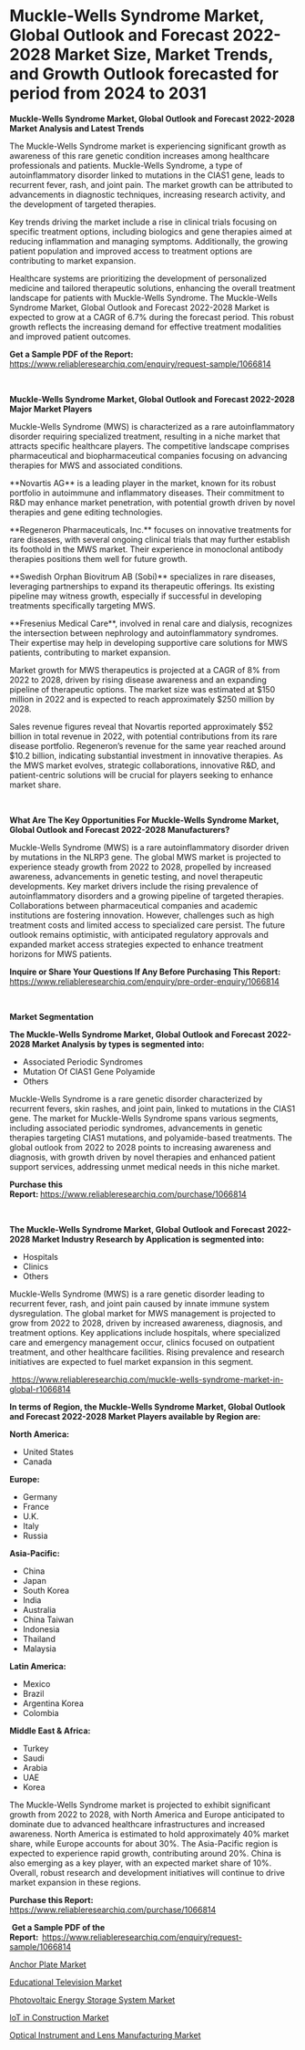 <p><h1>Muckle-Wells Syndrome Market, Global Outlook and Forecast 2022-2028 Market Size, Market Trends, and Growth Outlook forecasted for period from 2024 to 2031</h1></p><p><strong>Muckle-Wells Syndrome Market, Global Outlook and Forecast 2022-2028 Market Analysis and Latest Trends</strong></p>
<p><p>The Muckle-Wells Syndrome market is experiencing significant growth as awareness of this rare genetic condition increases among healthcare professionals and patients. Muckle-Wells Syndrome, a type of autoinflammatory disorder linked to mutations in the CIAS1 gene, leads to recurrent fever, rash, and joint pain. The market growth can be attributed to advancements in diagnostic techniques, increasing research activity, and the development of targeted therapies.</p><p>Key trends driving the market include a rise in clinical trials focusing on specific treatment options, including biologics and gene therapies aimed at reducing inflammation and managing symptoms. Additionally, the growing patient population and improved access to treatment options are contributing to market expansion.</p><p>Healthcare systems are prioritizing the development of personalized medicine and tailored therapeutic solutions, enhancing the overall treatment landscape for patients with Muckle-Wells Syndrome. The Muckle-Wells Syndrome Market, Global Outlook and Forecast 2022-2028 Market is expected to grow at a CAGR of 6.7% during the forecast period. This robust growth reflects the increasing demand for effective treatment modalities and improved patient outcomes.</p></p>
<p><strong>Get a Sample PDF of the Report:&nbsp;</strong> <a href="https://www.reliableresearchiq.com/enquiry/request-sample/1066814">https://www.reliableresearchiq.com/enquiry/request-sample/1066814</a></p>
<p>&nbsp;</p>
<p><strong>Muckle-Wells Syndrome Market, Global Outlook and Forecast 2022-2028 Major Market Players</strong></p>
<p><p>Muckle-Wells Syndrome (MWS) is characterized as a rare autoinflammatory disorder requiring specialized treatment, resulting in a niche market that attracts specific healthcare players. The competitive landscape comprises pharmaceutical and biopharmaceutical companies focusing on advancing therapies for MWS and associated conditions.</p><p>**Novartis AG** is a leading player in the market, known for its robust portfolio in autoimmune and inflammatory diseases. Their commitment to R&D may enhance market penetration, with potential growth driven by novel therapies and gene editing technologies.</p><p>**Regeneron Pharmaceuticals, Inc.** focuses on innovative treatments for rare diseases, with several ongoing clinical trials that may further establish its foothold in the MWS market. Their experience in monoclonal antibody therapies positions them well for future growth.</p><p>**Swedish Orphan Biovitrum AB (Sobi)** specializes in rare diseases, leveraging partnerships to expand its therapeutic offerings. Its existing pipeline may witness growth, especially if successful in developing treatments specifically targeting MWS.</p><p>**Fresenius Medical Care**, involved in renal care and dialysis, recognizes the intersection between nephrology and autoinflammatory syndromes. Their expertise may help in developing supportive care solutions for MWS patients, contributing to market expansion.</p><p>Market growth for MWS therapeutics is projected at a CAGR of 8% from 2022 to 2028, driven by rising disease awareness and an expanding pipeline of therapeutic options. The market size was estimated at $150 million in 2022 and is expected to reach approximately $250 million by 2028.</p><p>Sales revenue figures reveal that Novartis reported approximately $52 billion in total revenue in 2022, with potential contributions from its rare disease portfolio. Regeneron’s revenue for the same year reached around $10.2 billion, indicating substantial investment in innovative therapies. As the MWS market evolves, strategic collaborations, innovative R&D, and patient-centric solutions will be crucial for players seeking to enhance market share.</p></p>
<p>&nbsp;</p>
<p><strong>What Are The Key Opportunities For Muckle-Wells Syndrome Market, Global Outlook and Forecast 2022-2028 Manufacturers?</strong></p>
<p><p>Muckle-Wells Syndrome (MWS) is a rare autoinflammatory disorder driven by mutations in the NLRP3 gene. The global MWS market is projected to experience steady growth from 2022 to 2028, propelled by increased awareness, advancements in genetic testing, and novel therapeutic developments. Key market drivers include the rising prevalence of autoinflammatory disorders and a growing pipeline of targeted therapies. Collaborations between pharmaceutical companies and academic institutions are fostering innovation. However, challenges such as high treatment costs and limited access to specialized care persist. The future outlook remains optimistic, with anticipated regulatory approvals and expanded market access strategies expected to enhance treatment horizons for MWS patients.</p></p>
<p><strong>Inquire or Share Your Questions If Any Before Purchasing This Report:</strong> <a href="https://www.reliableresearchiq.com/enquiry/pre-order-enquiry/1066814">https://www.reliableresearchiq.com/enquiry/pre-order-enquiry/1066814</a></p>
<p>&nbsp;</p>
<p><strong>Market Segmentation</strong></p>
<p><strong>The Muckle-Wells Syndrome Market, Global Outlook and Forecast 2022-2028 Market Analysis by types is segmented into:</strong></p>
<p><ul><li>Associated Periodic Syndromes</li><li>Mutation Of CIAS1 Gene Polyamide</li><li>Others</li></ul></p>
<p><p>Muckle-Wells Syndrome is a rare genetic disorder characterized by recurrent fevers, skin rashes, and joint pain, linked to mutations in the CIAS1 gene. The market for Muckle-Wells Syndrome spans various segments, including associated periodic syndromes, advancements in genetic therapies targeting CIAS1 mutations, and polyamide-based treatments. The global outlook from 2022 to 2028 points to increasing awareness and diagnosis, with growth driven by novel therapies and enhanced patient support services, addressing unmet medical needs in this niche market.</p></p>
<p><strong>Purchase this Report:&nbsp;</strong><a href="https://www.reliableresearchiq.com/purchase/1066814">https://www.reliableresearchiq.com/purchase/1066814</a></p>
<p>&nbsp;</p>
<p><strong>The Muckle-Wells Syndrome Market, Global Outlook and Forecast 2022-2028 Market Industry Research by Application is segmented into:</strong></p>
<p><ul><li>Hospitals</li><li>Clinics</li><li>Others</li></ul></p>
<p><p>Muckle-Wells Syndrome (MWS) is a rare genetic disorder leading to recurrent fever, rash, and joint pain caused by innate immune system dysregulation. The global market for MWS management is projected to grow from 2022 to 2028, driven by increased awareness, diagnosis, and treatment options. Key applications include hospitals, where specialized care and emergency management occur, clinics focused on outpatient treatment, and other healthcare facilities. Rising prevalence and research initiatives are expected to fuel market expansion in this segment.</p></p>
<p><a href="https://www.reliableresearchiq.com/muckle-wells-syndrome-market-in-global-r1066814">&nbsp;https://www.reliableresearchiq.com/muckle-wells-syndrome-market-in-global-r1066814</a></p>
<p><strong>In terms of Region, the Muckle-Wells Syndrome Market, Global Outlook and Forecast 2022-2028 Market Players available by Region are:</strong></p>
<p>
    <p> <strong> North America: </strong>
        <ul>
            <li>United States</li>
            <li>Canada</li>
        </ul>
        </p> 
    <p> <strong> Europe: </strong>
        <ul>
            <li>Germany</li>
            <li>France</li>
            <li>U.K.</li>
            <li>Italy</li>
            <li>Russia</li>
        </ul>
        </p> 
    <p> <strong> Asia-Pacific: </strong>
        <ul>
            <li>China</li>
            <li>Japan</li>
            <li>South Korea</li>
            <li>India</li>
            <li>Australia</li>
            <li>China Taiwan</li>
            <li>Indonesia</li>
            <li>Thailand</li>
            <li>Malaysia</li>
        </ul>
        </p> 
    <p> <strong> Latin America: </strong>
        <ul>
            <li>Mexico</li>
            <li>Brazil</li>
            <li>Argentina Korea</li>
            <li>Colombia</li>
        </ul>
        </p> 
    <p> <strong> Middle East & Africa: </strong>
        <ul>
            <li>Turkey</li>
            <li>Saudi</li>
            <li>Arabia</li>
            <li>UAE</li>
            <li>Korea</li>
        </ul>
    </p>
    </p>
<p><p>The Muckle-Wells Syndrome market is projected to exhibit significant growth from 2022 to 2028, with North America and Europe anticipated to dominate due to advanced healthcare infrastructures and increased awareness. North America is estimated to hold approximately 40% market share, while Europe accounts for about 30%. The Asia-Pacific region is expected to experience rapid growth, contributing around 20%. China is also emerging as a key player, with an expected market share of 10%. Overall, robust research and development initiatives will continue to drive market expansion in these regions.</p></p>
<p><strong>Purchase this Report: </strong><a href="https://www.reliableresearchiq.com/purchase/1066814">https://www.reliableresearchiq.com/purchase/1066814</a></p>
<p>&nbsp;<strong>Get a Sample PDF of the Report:&nbsp;&nbsp;</strong><a href="https://www.reliableresearchiq.com/enquiry/request-sample/1066814">https://www.reliableresearchiq.com/enquiry/request-sample/1066814</a></p>
<p><strong></strong></p>
<p><p><a href="https://www.linkedin.com/pulse/insights-anchor-plate-market-size-which-expanding-124-cagr-vwsne?trackingId=%2BT6dDLsQRXyIO%2BHouInDsw%3D%3D">Anchor Plate Market</a></p><p><a href="https://www.linkedin.com/pulse/future-educational-television-market-global-forecast-dqlnc?trackingId=wnJEpV%2FmTciOjWesVEr24g%3D%3D">Educational Television Market</a></p><p><a href="https://www.linkedin.com/pulse/emerging-trends-photovoltaic-energy-storage-system-market-global-zozic?trackingId=cXzw3vaTR92My838V9HwnQ%3D%3D">Photovoltaic Energy Storage System Market</a></p><p><a href="https://www.linkedin.com/pulse/in-depth-analysis-global-lot-construction-market-scope-htymc?trackingId=SElXmzIESLumNs3O5AhRvQ%3D%3D">loT in Construction Market</a></p><p><a href="https://www.linkedin.com/pulse/optical-instrument-lens-manufacturing-market-growth-segmentation-a4ife?trackingId=1k0Ys3saTWyXuxpz72Qzqw%3D%3D">Optical Instrument and Lens Manufacturing Market</a></p></p>